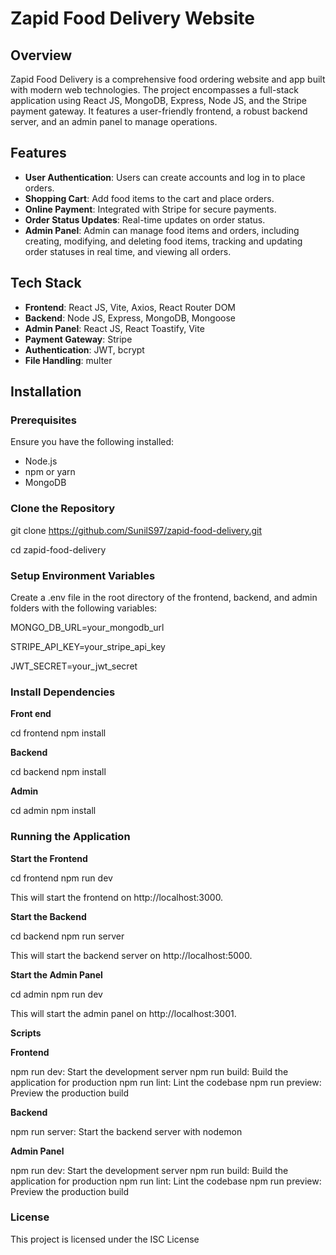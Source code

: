 # Zapid Food Delivery Website

## Overview
Zapid Food Delivery is a comprehensive food ordering website and app built with modern web technologies. The project encompasses a full-stack application using React JS, MongoDB, Express, Node JS, and the Stripe payment gateway. It features a user-friendly frontend, a robust backend server, and an admin panel to manage operations.

## Features
- **User Authentication**: Users can create accounts and log in to place orders.
- **Shopping Cart**: Add food items to the cart and place orders.
- **Online Payment**: Integrated with Stripe for secure payments.
- **Order Status Updates**: Real-time updates on order status.
- **Admin Panel**: Admin can manage food items and orders, including creating, modifying, and deleting food items, tracking and updating order statuses in real time, and viewing all orders.

## Tech Stack
- **Frontend**: React JS, Vite, Axios, React Router DOM
- **Backend**: Node JS, Express, MongoDB, Mongoose
- **Admin Panel**: React JS, React Toastify, Vite
- **Payment Gateway**: Stripe
- **Authentication**: JWT, bcrypt
- **File Handling**: multer

## Installation

### Prerequisites
Ensure you have the following installed:
- Node.js
- npm or yarn
- MongoDB

### Clone the Repository

git clone https://github.com/SunilS97/zapid-food-delivery.git

cd zapid-food-delivery

### Setup Environment Variables
Create a .env file in the root directory of the frontend, backend, and admin folders with the following variables:

MONGO_DB_URL=your_mongodb_url

STRIPE_API_KEY=your_stripe_api_key

JWT_SECRET=your_jwt_secret

### Install Dependencies

**Front end**

cd frontend
npm install

**Backend**

cd backend
npm install

**Admin**

cd admin
npm install

### Running the Application

**Start the Frontend**

cd frontend
npm run dev

This will start the frontend on http://localhost:3000.

**Start the Backend**

cd backend
npm run server

This will start the backend server on http://localhost:5000.

**Start the Admin Panel**

cd admin
npm run dev

This will start the admin panel on http://localhost:3001.

**Scripts**

**Frontend**

npm run dev: Start the development server
npm run build: Build the application for production
npm run lint: Lint the codebase
npm run preview: Preview the production build

**Backend**

npm run server: Start the backend server with nodemon

**Admin Panel**

npm run dev: Start the development server
npm run build: Build the application for production
npm run lint: Lint the codebase
npm run preview: Preview the production build

### License

This project is licensed under the ISC License

